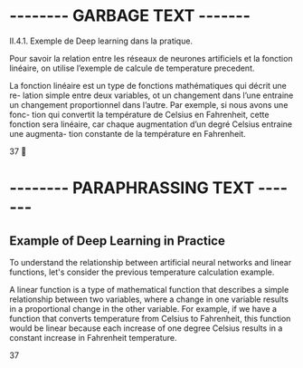 # -------- GARBAGE TEXT -------

II.4.1. Exemple de Deep learning dans la pratique.

Pour savoir la relation entre les réseaux de neurones artificiels et la fonction
linéaire, on utilise l’exemple de calcule de temperature precedent.

La fonction linéaire est un type de fonctions mathématiques qui décrit une re-
lation simple entre deux variables, ot un changement dans l’une entraine un
changement proportionnel dans l’autre. Par exemple, si nous avons une fonc-
tion qui convertit la température de Celsius en Fahrenheit, cette fonction sera
linéaire, car chaque augmentation d’un degré Celsius entraine une augmenta-
tion constante de la température en Fahrenheit.

37
 



# -------- PARAPHRASSING TEXT -------

## Example of Deep Learning in Practice

To understand the relationship between artificial neural networks and linear functions, let's consider the previous temperature calculation example.

A linear function is a type of mathematical function that describes a simple relationship between two variables, where a change in one variable results in a proportional change in the other variable. For example, if we have a function that converts temperature from Celsius to Fahrenheit, this function would be linear because each increase of one degree Celsius results in a constant increase in Fahrenheit temperature.

37 


